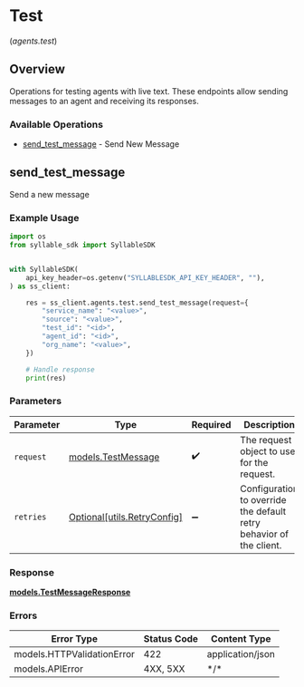 # Test
(*agents.test*)

## Overview

Operations for testing agents with live text.           These endpoints allow sending messages to an agent and receiving its responses.

### Available Operations

* [send_test_message](#send_test_message) - Send New Message

## send_test_message

Send a new message

### Example Usage

```python
import os
from syllable_sdk import SyllableSDK


with SyllableSDK(
    api_key_header=os.getenv("SYLLABLESDK_API_KEY_HEADER", ""),
) as ss_client:

    res = ss_client.agents.test.send_test_message(request={
        "service_name": "<value>",
        "source": "<value>",
        "test_id": "<id>",
        "agent_id": "<id>",
        "org_name": "<value>",
    })

    # Handle response
    print(res)

```

### Parameters

| Parameter                                                           | Type                                                                | Required                                                            | Description                                                         |
| ------------------------------------------------------------------- | ------------------------------------------------------------------- | ------------------------------------------------------------------- | ------------------------------------------------------------------- |
| `request`                                                           | [models.TestMessage](../../models/testmessage.md)                   | :heavy_check_mark:                                                  | The request object to use for the request.                          |
| `retries`                                                           | [Optional[utils.RetryConfig]](../../models/utils/retryconfig.md)    | :heavy_minus_sign:                                                  | Configuration to override the default retry behavior of the client. |

### Response

**[models.TestMessageResponse](../../models/testmessageresponse.md)**

### Errors

| Error Type                 | Status Code                | Content Type               |
| -------------------------- | -------------------------- | -------------------------- |
| models.HTTPValidationError | 422                        | application/json           |
| models.APIError            | 4XX, 5XX                   | \*/\*                      |